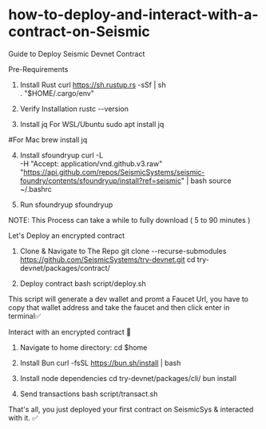 # how-to-deploy-and-interact-with-a-contract-on-Seismic

Guide to Deploy Seismic Devnet Contract

Pre-Requirements

1. Install Rust
curl https://sh.rustup.rs -sSf | sh  
. "$HOME/.cargo/env"

2. Verify Installation
rustc --version

3. Install jq
For WSL/Ubuntu
sudo apt install jq

#For Mac
brew install jq

4. Install sfoundryup
curl -L \
     -H "Accept: application/vnd.github.v3.raw" \
     "https://api.github.com/repos/SeismicSystems/seismic-foundry/contents/sfoundryup/install?ref=seismic" | bash
source ~/.bashrc

5. Run sfoundryup
sfoundryup

NOTE: This Process can take a while to fully download ( 5 to 90 minutes )

Let's Deploy an encrypted contract

1. Clone & Navigate to The Repo
git clone --recurse-submodules https://github.com/SeismicSystems/try-devnet.git
cd try-devnet/packages/contract/

2. Deploy contract
bash script/deploy.sh

This script will generate a dev wallet and promt a Faucet Url, you have to copy that wallet address and take the faucet and then click enter in terminal✅

Interact with an encrypted contract 🤖

1. Navigate to home directory:
cd $home

2. Install Bun
curl -fsSL https://bun.sh/install | bash

3. Install node dependencies
cd try-devnet/packages/cli/
bun install

4. Send transactions
bash script/transact.sh

That's all, you just deployed your first contract on SeismicSys & interacted with it. ✅
